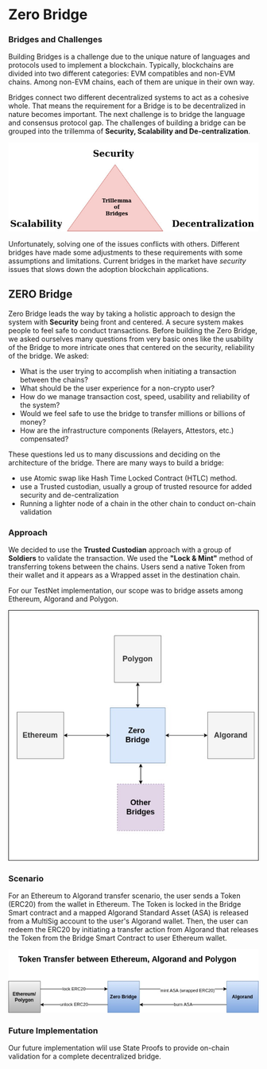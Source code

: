 # Zero Bridge

### Bridges and Challenges

Building Bridges is a challenge due to the unique nature of languages and protocols used to implement a blockchain. Typically, blockchains are divided into two different categories: EVM compatibles and non-EVM chains. Among non-EVM chains, each of them are unique in their own way.&#x20;

Bridges connect two different decentralized systems to act as a cohesive whole. That means the requirement for a Bridge is to be decentralized in nature becomes important. The next challenge is to bridge the language and consensus protocol gap. The challenges of building a bridge can be grouped into the trillemma of **Security, Scalability and De-centralization**.

![](../.gitbook/assets/bridge-trillemma.jpg)

Unfortunately, solving one of the issues conflicts with others. Different bridges have made some adjustments to these requirements with some assumptions and limitations. Current bridges in the market have _security_ issues that slows down the adoption blockchain applications.

## ZERO Bridge

Zero Bridge leads the way by taking a holistic approach to design the system with **Security** being front and centered. A secure system makes people to feel safe to conduct transactions. Before building the Zero Bridge, we asked ourselves many questions from very basic ones like the usability of the Bridge to more intricate ones that centered on the security, reliability of the bridge. We asked:

* What is the user trying to accomplish when initiating a transaction between the chains?
* What should be the user experience for a non-crypto user?
* How do we manage transaction cost, speed, usability and reliability of the system?
* Would we feel safe to use the bridge to transfer millions or billions of money?
* How are the infrastructure components (Relayers, Attestors, etc.) compensated?

These questions led us to many discussions and deciding on the architecture of the bridge. There are many ways to build a bridge:

* use Atomic swap like Hash Time Locked Contract (HTLC) method.
* use a Trusted custodian, usually a group of trusted resource for added security and de-centralization
* Running a lighter node of a chain in the other chain to conduct on-chain validation

### Approach

We decided to use the **Trusted Custodian** approach with a group of **Soldiers** to validate the transaction. We used the **"Lock & Mint"** method of transferring tokens between the chains. Users send a native Token from their wallet and it appears as a Wrapped asset in the destination chain.

&#x20;For our TestNet implementation, our scope was to bridge assets among Ethereum, Algorand and Polygon.&#x20;

![](../.gitbook/assets/1.bridge-block-dgm.jpg)

### Scenario

For an Ethereum to Algorand transfer scenario, the user sends a Token (ERC20) from the wallet in Ethereum. The Token is locked in the Bridge Smart contract and a mapped Algorand Standard Asset (ASA) is released from a MultiSig account to the user's Algorand wallet. Then, the user can redeem the ERC20 by initiating a transfer action from Algorand that releases the Token from the Bridge Smart Contract to user Ethereum wallet.&#x20;

![](../.gitbook/assets/3.bridge-usecase.jpg)

### Future Implementation

Our future implementation wlil use State Proofs to provide on-chain validation for a complete decentralized bridge.
